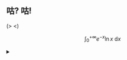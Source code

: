 
## 咕? 咕! 

(> <)

$$ \int^{+\infty}_{0} e^{-x}\ln x\ \mathrm{d}x $$  

<details><summary></summary>
  
![Skill Icons](https://skillicons.dev/icons?i=apple,arch,arduino,au,bash,blender,c,cpp,cs,cmake,css,dart,debian,dotnet,electron,fediverse,flutter,git,github,githubactions,gmail,gtk,html,htmx,idea,java,js,kotlin,less,linux,md,mastodon,matlab,nix,nodejs,ps,pinia,pr,pycharm,py,qt,raspberrypi,react,rider,sass,stackoverflow,scala,svg,twitter,ts,vim,visualstudio,vite,vitest,vscode,vscodium,vue,vuetify,windows,yarn)
![Github Stat](https://github-readme-stats.vercel.app/api?username=LS-KR&show=reviews,discussions_started,discussions_answered,prs_merged,prs_merged_percentage&show_icons=true)

</details>
